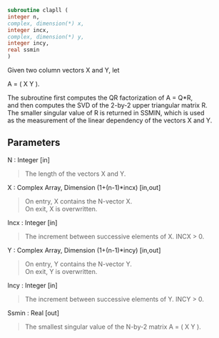 ```fortran  
subroutine clapll (  
integer n,  
complex, dimension(*) x,  
integer incx,  
complex, dimension(*) y,  
integer incy,  
real ssmin  
)  
```  
  
Given two column vectors X and Y, let  
  
A = ( X Y ).  
  
The subroutine first computes the QR factorization of A = Q*R,  
and then computes the SVD of the 2-by-2 upper triangular matrix R.  
The smaller singular value of R is returned in SSMIN, which is used  
as the measurement of the linear dependency of the vectors X and Y.  
  
## Parameters  
N : Integer [in]  
> The length of the vectors X and Y.  
  
X : Complex Array, Dimension (1+(n-1)*incx) [in,out]  
> On entry, X contains the N-vector X.  
> On exit, X is overwritten.  
  
Incx : Integer [in]  
> The increment between successive elements of X. INCX > 0.  
  
Y : Complex Array, Dimension (1+(n-1)*incy) [in,out]  
> On entry, Y contains the N-vector Y.  
> On exit, Y is overwritten.  
  
Incy : Integer [in]  
> The increment between successive elements of Y. INCY > 0.  
  
Ssmin : Real [out]  
> The smallest singular value of the N-by-2 matrix A = ( X Y ).  
  
